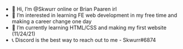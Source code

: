 - 👋 Hi, I’m @Skwurr online or Brian Paaren irl
- 👀 I’m interested in learning FE web development in my free time and making a career change one day
- 🌱 I’m currently learning HTML/CSS and making my first website (11/24/21)
- 📞 Discord is the best way to reach out to me - Skwurr#6874

<!---
Skwurr/Skwurr is a ✨ special ✨ repository because its `README.md` (this file) appears on your GitHub profile.
You can click the Preview link to take a look at your changes.
--->
